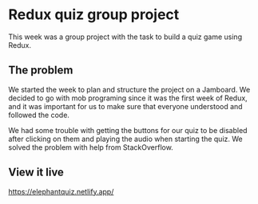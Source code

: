 # Redux quiz group project
This week was a group project with the task to build a quiz game using Redux.

## The problem

We started the week to plan and structure the project on a Jamboard. We decided to go with mob programing since it was the first week of Redux, and it was important for us to make sure that everyone understood and followed the code. 

We had some trouble with getting the buttons for our quiz to be disabled after clicking on them and playing the audio when starting the quiz. We solved the problem with help from StackOverflow. 

## View it live

https://elephantquiz.netlify.app/


